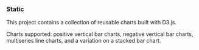 ### Static  
  
This project contains a collection of reusable charts built with D3.js.
  
Charts supported: positive vertical bar charts, negative vertical bar charts, multiseries line charts, and a variation on a stacked bar chart.